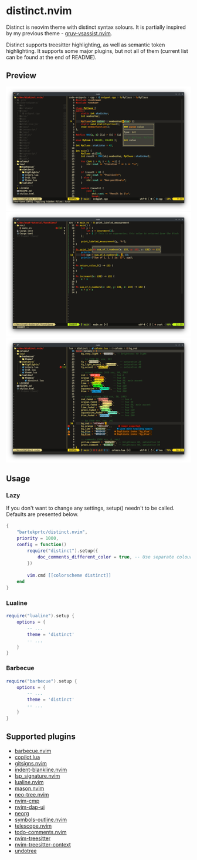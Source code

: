 # distinct.nvim

Distinct is neovim theme with distinct syntax solours. It is partially inspired by my previous theme - [gruv-vsassist.nvim](https://github.com/bartekprtc/gruv-vsassist.nvim).

Distinct supports treesitter highlighting, as well as semantic token highlighting. It supports some major plugins, but not all of them (current list can be found at the end of README).

## Preview

![showcase1](showcase/showcase_1.png?)
![showcase2](showcase/showcase_2.png?)
![showcase3](showcase/showcase_3.png?)

## Usage

### Lazy

If you don't want to change any settings, setup() needn't to be called. Defaults are presented below.

``` lua
{
    "bartekprtc/distinct.nvim",
    priority = 1000,
    config = function()
        require("distinct").setup({
            doc_comments_different_color = true, -- Use separate colour for documentation comments
        })

        vim.cmd [[colorscheme distinct]]
    end
}
```

### Lualine

``` lua
require("lualine").setup {
    options = {
        -- ...
        theme = 'distinct'
        -- ...
    }
}
```

### Barbecue

``` lua
require("barbecue").setup {
    options = {
        -- ...
        theme = 'distinct'
        -- ...
    }
}
```

## Supported plugins

- [barbecue.nvim](https://github.com/utilyre/barbecue.nvim)
- [copilot.lua](https://github.com/zbirenbaum/copilot.lua)
- [gitsigns.nvim](https://github.com/lewis6991/gitsigns.nvim)
- [indent-blankline.nvim](https://github.com/lukas-reineke/indent-blankline.nvim)
- [lsp_signature.nvim](https://github.com/ray-x/lsp_signature.nvim)
- [lualine.nvim](https://github.com/nvim-lualine/lualine.nvim)
- [mason.nvim](https://github.com/williamboman/mason.nvim)
- [neo-tree.nvim](https://github.com/nvim-neo-tree/neo-tree.nvim)
- [nvim-cmp](https://github.com/hrsh7th/nvim-cmp)
- [nvim-dap-ui](https://github.com/rcarriga/nvim-dap-ui)
- [neorg](https://github.com/nvim-neorg/neorg)
- [symbols-outline.nvim](https://github.com/simrat39/symbols-outline.nvim)
- [telescope.nvim](https://github.com/nvim-telescope/telescope.nvim)
- [todo-comments.nvim](https://github.com/folke/todo-comments.nvim)
- [nvim-treesitter](https://github.com/nvim-treesitter/nvim-treesitter)
- [nvim-treesitter-context](https://github.com/nvim-treesitter/nvim-treesitter-context)
- [undotree](https://github.com/mbbill/undotree)
